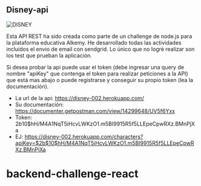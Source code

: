## Disney-api
![DISNEY](https://prod-static.disney-plus.net/assets/product/disneyplus/images/share-default.14fadd993578b9916f855cebafb71e62.png)

Esta API REST ha sido creada como parte de un challenge de node.js para la plataforma educativa Alkemy.
He desarrollado todas las actividades incluidos el envio de email con sendgrid. Lo único que no logré realizar son los test que prueban la aplicación.

Si desea probar la api puede usar el token (debe ingresar una query de nombre "apiKey" que contenga el token para realizar peticiones a la API) que está mas abajo o puede registrarse y conseguir su propio token (lea la documentación).
- La url de la api: https://disney-002.herokuapp.com/
- Su documentación: https://documenter.getpostman.com/view/14299648/UV5f6Yxx 
- Token: $2b$10$hH/M4A1NqT5iHcvLWKzO1.m5BI9915R5f5LLEpeCpwRXz.BMnPjXa
- EJ: https://disney-002.herokuapp.com/characters?apiKey=$2b$10$hH/M4A1NqT5iHcvLWKzO1.m5BI9915R5f5LLEpeCpwRXz.BMnPjXa
# backend-challenge-react
